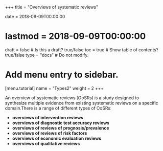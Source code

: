 +++
title = "Overviews of systematic reviews"

date = 2018-09-09T00:00:00
# lastmod = 2018-09-09T00:00:00

draft = false  # Is this a draft? true/false
toc = true  # Show table of contents? true/false
type = "docs"  # Do not modify.

# Add menu entry to sidebar.
[menu.tutorial]
  name = "Types2"
  weight = 2
+++

An overview of systematic reviews (OoSRs) is a study designed to synthesize multiple evidence from existing systematic reviews on a specific domain.There is a range of different types of OoSRs:

* **overviews of intervention reviews**
* **overviews of diagnostic test accuracy reviews**
* **overviews of reviews of prognosis/prevalence**
* **overviews of reviews of risk factors**
* **overviews of economic evaluation reviews**
* **overviews of qualitative reviews**


